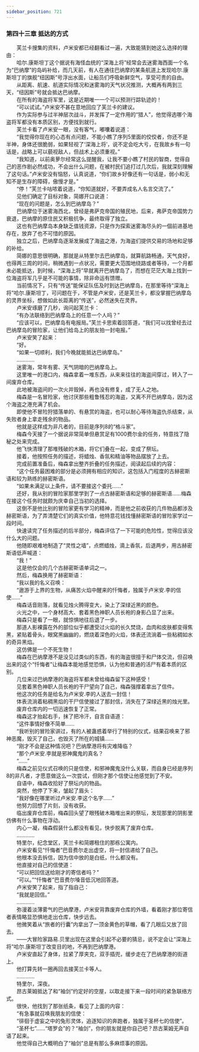 ```yaml
---
sidebar_position: 721
---
```

### 第四十三章 抵达的方式  


　　芙兰卡搜集的资料，卢米安都已经翻看过一遍，大致能猜到她这么选择的理由：  
　　哈尔.康斯坦丁这个据说有海怪血统的“深海上将”经常会去迷雾海西面一个名为“巴纳摩”的岛屿补给，而几天前，有人在通往巴纳摩的某条航道上发现哈尔.康斯坦丁的旗舰“纽因斯”号浮出水面，让船员们呼吸新鲜空气，享受可贵的自由。  
　　从距离、航速、航道实际情况和迷雾海的天气状况推测，大概再有两到三天，“纽因斯”号就会抵达巴纳摩。  
　　在所有的海盗将军里，这是近期唯一一个可以预测行踪轨迹的！  
　　“可以试试。”卢米安不甚在意地回应了芙兰卡的建议。  
　　作为实际参与过半神层次战斗，并发挥了一定作用的“猎人”，他觉得选哪个海盗将军都没有本质区别，方便找到就行。  
　　芙兰卡看了卢米安一眼，没有客气，嘟囔着说道：  
　　“我觉得你现在的心态有点问题，不能小瞧了序列5里面的佼佼者，你还不是半神，身体还很脆弱，如果轻视了‘深海上将’，说不定会吃大亏，在我故乡有一句话是，战略上可以藐视敌人，但战术上必须重视。”  
　　“我知道，以前奥萝尔经常这么提醒我，让我不要小瞧了村民的智商，觉得自己的恶作剧必然成功，不会出什么问题，在被村民们追打过几次后，我就深刻理解了这句话。”卢米安没有恼怒，认真说道，“你们故乡好像还有一句话是，弱小和无知不是生存的障碍，傲慢才是。”  
　　“停！”芙兰卡咕哝着说道，“你知道就好，不要弄成名人名言交流了。”  
　　见他们确定了目标对象，简娜开口说道：  
　　“现在的问题是，怎么到巴纳摩岛？”  
　　巴纳摩位于迷雾海西北，曾经是弗萨克帝国的殖民地，后来，弗萨克帝国势力衰退，巴纳摩的原住民又积极抗争，最终取得了独立。  
　　这也有巴纳摩岛本身缺乏值钱资源，只是作为探索迷雾海尽头的一個前进基地存在，放弃了也不可惜的原因。  
　　独立之后，巴纳摩岛逐渐发展成了海盗之港，为海盗们提供交易的场地和足够的补给。  
　　简娜的意思很明确，那就是从特里尔去巴纳摩岛，就算航路畅通，天气良好，也得两三周的时间，稍微遇到一点状况，需要更大范围地绕路或者等待，一个月都未必能抵达，到时候，“深海上将”早就离开巴纳摩岛了，而想在茫茫大海上找到一位海盗将军几乎是不可能的事情，除非命运有馈赠。  
　　当前情况下，只有“传送”能保证队伍及时到达巴纳摩岛，在那里等待“深海上将”哈尔.康斯坦丁，可问题在于，不管是卢米安，还是芙兰卡，都没掌握巴纳摩岛的灵界坐标，想做如此长距离的“传送”，必然迷失在灵界。  
　　卢米安琢磨了几秒，询问起芙兰卡：  
　　“有办法联络到巴纳摩岛上的任意一个人吗？”  
　　“应该可以，巴纳摩岛有电报局。”芙兰卡思索着回答道，“我们可以找曾经去过巴纳摩岛的冒险家，让他们给岛上的朋友拍一封电报。”  
　　卢米安笑了起来：  
　　“好。  
　　“如果一切顺利，我们今晚就能抵达巴纳摩岛。”  
　　…………  
　　迷雾海，常年有雾、天气阴暗的巴纳摩岛上。  
　　这里唯一的港口内，梅森拿着一堆东西，从来来往往的海盗间穿过，转入了一间废弃仓库。  
　　此地被海盗间的一次火并毁掉，再也没有修复，成了无人之地。  
　　梅森是一名冒险家，他讨厌那些粗鲁残忍的海盗，又离不开巴纳摩岛，因为这个海盗之港充满了机会。  
　　即使他不冒险狩猎落单的、有悬赏的海盗，也可以耐心等待海盗仇杀结束，从失败者身上拿走残余的物品。  
　　他就是这样成为非凡者的，目前是序列8的“格斗家”。  
　　梅森今天接了一个据说非常简单但悬赏足有1000费尔金的任务，特意找了隐秘之处来完成。  
　　他飞快清理了那堆残破的木箱，将它们叠在一起，变成了祭坛。  
　　接着，他按照任务的描述，将蜡烛、香氛和精油等物品摆放了上去。  
　　完成前置准备后，梅森拿出整齐折叠的任务描述，阅读起后续的内容：  
　　“这个任务最困难的部分是必须拥有相应的知识，这包括入门程度的古赫密斯语和较为熟练的赫密斯语。  
　　“如果未满足以上条件，请不要接这个委托……”  
　　还好，我从别的冒险家那里学到了一点古赫密斯语和足够的赫密斯语……梅森在接这个任务时就颇为庆幸自己当初的选择。  
　　这倒不是他比别的冒险家更有学习的精神，而是他之前收获的几件物品都涉及赫密斯语，为了弄清楚它们的真实价值，他特意花钱找懂赫密斯语的冒险家学过一段时间。  
　　快速读完了任务描述的后半部分，梅森评估了一下可能的危险性，觉得应该没什么大的问题。  
　　他随即艰难地制造了“灵性之墙”，点燃蜡烛，滴上香氛，后退两步，用古赫密斯语低声喊道：  
　　“我！”  
　　这是他仅会的几个古赫密斯语单词之一。  
　　然后，梅森换用了赫密斯语：  
　　“我以我的名义召唤：  
　　“遨游于上界的生物，从痛苦火焰中醒来的忏悔者，独属于卢米安.李的信使……”  
　　梅森话音刚落，就看见烛火腾得变大，染上了深绿近黑的颜色。  
　　火光之中，一个身材高大、套着黑色神职人员长袍的身影凸显了出来。  
　　梅森只是看了一眼，就惊惧地往后退了一步。  
　　那道人影裸露在外的部位似乎都遭受过火焰的长久焚烧，血肉和皮肤都变得焦黑，紧贴着骨头，眼窝黑幽幽的，燃烧着深色的火焰，体表还流淌着一些粘稠如水的奇异黑焰。  
　　这仿佛是一个不死生物！  
　　梅森在巴纳摩港不是没见过类似的东西，有的海盗很擅于和尸体交流，但召唤出来的这个“忏悔者”让梅森本能地感觉恐惧，认为他和普通的活尸有着本质的区别。  
　　几位来过巴纳摩港的海盗将军都未曾给梅森留下这种感受！  
　　见套着黑色神职人员长袍的干尸望向了自己，梅森强撑着拿出了信件。  
　　他这次的任务是给名为卢米安.李的人送去一封信！  
　　体表流淌着粘稠黑焰的干尸信使接过了那封信，消失在了深绿近黑的烛光里。  
　　废弃仓库内的一切迅速恢复了正常。  
　　梅森这才抬起右手，抹了把冷汗，自言自语道：  
　　“这件事情好像不简单……  
　　“我听别的冒险家讲过，有的人被蛊惑着举行了特别的仪式，结果召唤来了邪神恶魔，毁灭了自己，也毁灭了所在的城镇……  
　　“刚才不会是这种情况吧？巴纳摩港将有灾难降临？  
　　“那个卢米安.李就是邪神魔鬼的真名？  
　　“……”  
　　梅森之前见仪式召唤的只是信使，和邪神魔鬼没什么关联，而自身已经是序列8的非凡者，才愿意做这么一次尝试，但刚才那个信使让他感觉到了不安。  
　　自语中，梅森收拾好了祭坛内的物品。  
　　突然，他停了下来，皱起了眉头：  
　　“我好像在哪里听过卢米安.李这个名字……”  
　　他努力回想了片刻，没有收获。  
　　临出废弃仓库前，梅森回头望了眼残破木箱堆出来的祭坛，发现那里的阴影里仿佛有什么事物在浮动。  
　　内心一凝，梅森假装什么都没有看见，快步脱离了废弃仓库。  
　　…………  
　　特里尔，纪念堂区，芙兰卡和简娜租住的那栋公寓内。  
　　卢米安看见“忏悔者”巴音费尔走出虚空，将一封信递给了自己。  
　　他根本没去拆信，因为信中放的是白纸，什么都没有。  
　　他直接对自己的信使道：  
　　“可以把回信送给刚才的寄信者吗？”  
　　“可以。”“忏悔者”巴音费尔嗓音低沉地回答道。  
　　卢米安笑了起来，指了指自己：  
　　“我就是回信。”  
　　…………  
　　弥漫着淡薄雾气的巴纳摩港，卢米安背靠废弃仓库的外墙，看着刚才那位寄信者表情略显恐惧地走出仓库，快步远去。  
　　他微笑着从“旅者的行囊”内拿出了一顶金黄色的草帽，看了几眼后又放了回去。  
　　——大冒险家路易.贝里出现在这里会引起不必要的猜忌，说不定会让“深海上将”哈尔.康斯坦丁改变目的地，不再到巴纳摩港。  
　　卢米安直起了身体，拉紧了厚夹克，双手插兜，缓步走在了巴纳摩港的街道上。  
　　他打算先转一圈再回去接芙兰卡等人。  
　　…………  
　　特里尔，深夜。  
　　昂古莱姆抵达了和“袖剑”约定好的空屋，以取走接下来一段时间的紧急联络方式。  
　　很快，他找到了那张纸条，看见了上面的内容：  
　　“有急事就召唤我朋友的信使：  
　　“徘徊于虚妄之中的兔形灵体，追逐知识的奔跑者，独属于圣杯七的信使”。  
　　“圣杯七”……“塔罗会”的？“袖剑”，你的朋友就是你自己吧？昂古莱姆无声自语了起来。  
　　他觉得自己大概明白了“袖剑”总是有那么多麻烦事的原因。  
